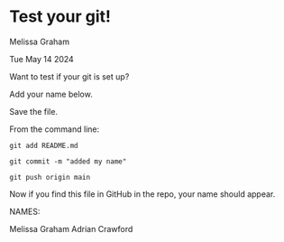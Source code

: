 # Test your git!

Melissa Graham

Tue May 14 2024

Want to test if your git is set up?

Add your name below.

Save the file.

From the command line:

`git add README.md`

`git commit -m "added my name"`

`git push origin main`

Now if you find this file in GitHub in the repo, your name should appear.


NAMES:

Melissa Graham
Adrian Crawford
